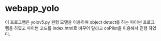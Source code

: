# webapp_yolo
이 프로그램은 yolov5.py 원형 모델을 이용하여 object detect를 하는 파이썬 프로그램을 하였고 파이썬 코드를 index.html로 바꾸어 달라고 coPilot을 이용해서 진행 하였다.
